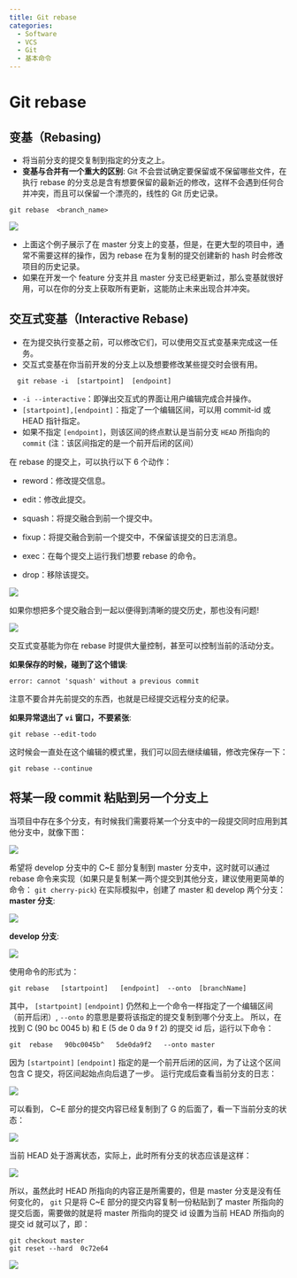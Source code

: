 ```yaml
---
title: Git rebase
categories:
  - Software
  - VCS
  - Git
  - 基本命令
---
```

# Git rebase

## 变基（Rebasing)

- 将当前分支的提交复制到指定的分支之上。
- **变基与合并有一个重大的区别**: Git 不会尝试确定要保留或不保留哪些文件，在执行 rebase 的分支总是含有想要保留的最新近的修改，这样不会遇到任何合并冲突，而且可以保留一个漂亮的，线性的 Git 历史记录。

```shell
git rebase  <branch_name>
```

![](https://raw.githubusercontent.com/LuShan123888/Files/main/Pictures/2020-12-10-6b8427b4baf6cdfb08b852ab1cdb4941.gif)

- 上面这个例子展示了在 master 分支上的变基，但是，在更大型的项目中，通常不需要这样的操作，因为 rebase 在为复制的提交创建新的 hash 时会修改项目的历史记录。
- 如果在开发一个 feature 分支并且 master 分支已经更新过，那么变基就很好用，可以在你的分支上获取所有更新，这能防止未来出现合并冲突。

## 交互式变基（Interactive Rebase)

- 在为提交执行变基之前，可以修改它们，可以使用交互式变基来完成这一任务。
- 交互式变基在你当前开发的分支上以及想要修改某些提交时会很有用。

```shell
  git rebase -i  [startpoint]  [endpoint]
```

- `-i --interactive`：即弹出交互式的界面让用户编辑完成合并操作。
- `[startpoint],[endpoint]`：指定了一个编辑区间，可以用 commit-id 或 HEAD 指针指定。
- 如果不指定 `[endpoint]`，则该区间的终点默认是当前分支 `HEAD` 所指向的 `commit` (注：该区间指定的是一个前开后闭的区间）

在 rebase 的提交上，可以执行以下 6 个动作：

- reword：修改提交信息。

- edit：修改此提交。

- squash：将提交融合到前一个提交中。

- fixup：将提交融合到前一个提交中，不保留该提交的日志消息。

- exec：在每个提交上运行我们想要 rebase 的命令。

- drop：移除该提交。

![](https://raw.githubusercontent.com/LuShan123888/Files/main/Pictures/2020-12-10-7189da3226d1fdedeb6a297fbc2b1177.gif)

如果你想把多个提交融合到一起以便得到清晰的提交历史，那也没有问题!

![](https://raw.githubusercontent.com/LuShan123888/Files/main/Pictures/2020-12-10-758ead2cd3914cadc4d822053ad1089a.gif)

交互式变基能为你在 rebase 时提供大量控制，甚至可以控制当前的活动分支。

**如果保存的时候，碰到了这个错误**:

```shell
error: cannot 'squash' without a previous commit
```

注意不要合并先前提交的东西，也就是已经提交远程分支的纪录。

**如果异常退出了 `vi` 窗口，不要紧张**:

```
git rebase --edit-todo
```

这时候会一直处在这个编辑的模式里，我们可以回去继续编辑，修改完保存一下：

```
git rebase --continue
```

## 将某一段 commit 粘贴到另一个分支上

当项目中存在多个分支，有时候我们需要将某一个分支中的一段提交同时应用到其他分支中，就像下图：

![](https://raw.githubusercontent.com/LuShan123888/Files/main/Pictures/2020-12-10-808-20201210114029897.png)


希望将 develop 分支中的 C~E 部分复制到 master 分支中，这时就可以通过 rebase 命令来实现（如果只是复制某一两个提交到其他分支，建议使用更简单的命令： `git cherry-pick`)
在实际模拟中，创建了 master 和 develop 两个分支：
**master 分支**:

![](https://raw.githubusercontent.com/LuShan123888/Files/main/Pictures/2020-12-10-443.png)

**develop 分支**:

![](https://raw.githubusercontent.com/LuShan123888/Files/main/Pictures/2020-12-10-455.png)

使用命令的形式为：

```shell
git rebase   [startpoint]   [endpoint]  --onto  [branchName]
```

其中， `[startpoint]` `[endpoint]` 仍然和上一个命令一样指定了一个编辑区间（前开后闭）, `--onto` 的意思是要将该指定的提交复制到哪个分支上。
所以，在找到 C (90 bc 0045 b) 和 E (5 de 0 da 9 f 2) 的提交 id 后，运行以下命令：

```shell
git  rebase   90bc0045b^   5de0da9f2   --onto master
```

因为 `[startpoint]` `[endpoint]` 指定的是一个前开后闭的区间，为了让这个区间包含 C 提交，将区间起始点向后退了一步。
运行完成后查看当前分支的日志：

![](https://raw.githubusercontent.com/LuShan123888/Files/main/Pictures/2020-12-10-488.png)

可以看到， C~E 部分的提交内容已经复制到了 G 的后面了，看一下当前分支的状态：

![](https://raw.githubusercontent.com/LuShan123888/Files/main/Pictures/2020-12-10-439.png)

当前 HEAD 处于游离状态，实际上，此时所有分支的状态应该是这样：

![](https://raw.githubusercontent.com/LuShan123888/Files/main/Pictures/2020-12-10-755.png)



所以，虽然此时 HEAD 所指向的内容正是所需要的，但是 master 分支是没有任何变化的， `git` 只是将 C~E 部分的提交内容复制一份粘贴到了 master 所指向的提交后面，需要做的就是将 master 所指向的提交 id 设置为当前 HEAD 所指向的提交 id 就可以了，即：

```shell
git checkout master
git reset --hard  0c72e64
```

![](https://raw.githubusercontent.com/LuShan123888/Files/main/Pictures/2020-12-10-689.png)